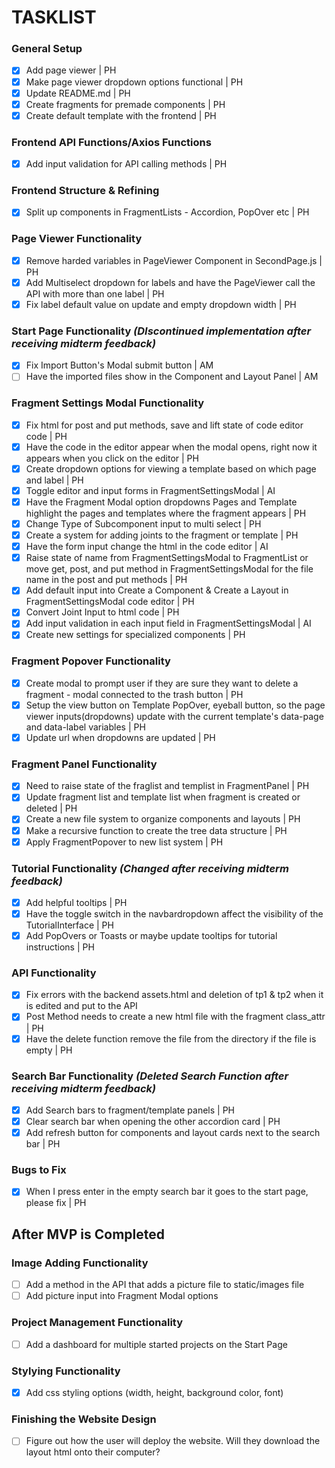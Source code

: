 # TASKLIST  
[//]: <> (Please add two spaces after the task bullet to make a new line. This will stop the code from being one big awkward sentence.)
### General Setup
- [x] Add page viewer | PH  
- [x] Make page viewer dropdown options functional | PH  
- [x] Update README.md | PH  
- [x] Create fragments for premade components | PH  
- [x] Create default template with the frontend | PH  
### Frontend API Functions/Axios Functions
- [x] Add input validation for API calling methods | PH  
### Frontend Structure & Refining
- [x] Split up components in FragmentLists - Accordion, PopOver etc | PH  
### Page Viewer Functionality
- [x] Remove harded variables in PageViewer Component in SecondPage.js | PH  
- [x] Add Multiselect dropdown for labels and have the PageViewer call the API with more than one label | PH  
- [x] Fix label default value on update and empty dropdown width | PH  
### Start Page Functionality *(DIscontinued implementation after receiving midterm feedback)*
- [x] Fix Import Button's Modal submit button | AM  
- [ ] Have the imported files show in the Component and Layout Panel | AM  
### Fragment Settings Modal Functionality
- [x] Fix html for post and put methods, save and lift state of code editor code | PH  
- [x] Have the code in the editor appear when the modal opens, right now it appears when you click on the editor | PH  
- [x] Create dropdown options for viewing a template based on which page and label | PH  
- [x] Toggle editor and input forms in FragmentSettingsModal | AI  
- [x] Have the Fragment Modal option dropdowns Pages and Template highlight the pages and templates where the fragment appears | PH  
- [x] Change Type of Subcomponent input to multi select | PH  
- [x] Create a system for adding joints to the fragment or template | PH   
- [x] Have the form input change the html in the code editor | AI  
- [x] Raise state of name from FragmentSettingsModal to FragmentList or move get, post, and put method in FragmentSettingsModal for the file name in the post and put methods | PH  
- [x] Add default input into Create a Component & Create a Layout in FragmentSettingsModal code editor | PH  
- [x] Convert Joint Input to html code | PH  
- [x] Add input validation in each input field in FragmentSettingsModal | AI  
- [x] Create new settings for specialized components | PH  
### Fragment Popover Functionality
- [x] Create modal to prompt user if they are sure they want to delete a fragment - modal connected to the trash button | PH  
- [x] Setup the view button on Template PopOver, eyeball button, so the page viewer inputs(dropdowns) update with the current template's data-page and data-label variables | PH
- [x] Update url when dropdowns are updated | PH  
### Fragment Panel Functionality
- [x] Need to raise state of the fraglist and templist in FragmentPanel | PH  
- [x] Update fragment list and template list when fragment is created or deleted | PH  
- [x] Create a new file system to organize components and layouts | PH  
- [x] Make a recursive function to create the tree data structure | PH  
- [x] Apply FragmentPopover to new list system | PH  
### Tutorial Functionality *(Changed after receiving midterm feedback)*
- [x] Add helpful tooltips | PH  
- [x] Have the toggle switch in the navbardropdown affect the visibility of the TutorialInterface | PH  
- [x] Add PopOvers or Toasts or maybe update tooltips for tutorial instructions | PH  
### API Functionality
- [x] Fix errors with the backend assets.html and deletion of tp1 & tp2 when it is edited and put to the API  
- [x] Post Method needs to create a new html file with the fragment class_attr | PH  
- [x] Have the delete function remove the file from the directory if the file is empty | PH  
### Search Bar Functionality *(Deleted Search Function after receiving midterm feedback)*
- [x] Add Search bars to fragment/template panels | PH  
- [x] Clear search bar when opening the other accordion card | PH  
- [x] Add refresh button for components and layout cards next to the search bar | PH  
### Bugs to Fix
- [x] When I press enter in the empty search bar it goes to the start page, please fix | PH  
## After MVP is Completed
### Image Adding Functionality
- [ ] Add a method in the API that adds a picture file to static/images file  
- [ ] Add picture input into Fragment Modal options  
### Project Management Functionality
- [ ] Add a dashboard for multiple started projects on the Start Page  
### Stylying Functionality
- [x] Add css styling options (width, height, background color, font)  
### Finishing the Website Design
- [ ] Figure out how the user will deploy the website. Will they download the layout html onto their computer?
